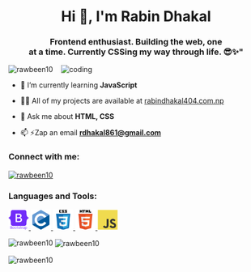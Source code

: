 <h1 align="center">Hi 👋, I'm Rabin Dhakal</h1>
<h3 align="center">Frontend enthusiast. Building the web, one <div> at a time. Currently CSSing my way through life. 😎✨"</h3>
<img align="right" alt="coding" width ="400" src ="https://i.imgflip.com/81y69g.jpg">

<p align="left"> <img src="https://komarev.com/ghpvc/?username=rawbeen10&label=Profile%20views&color=0e75b6&style=flat" alt="rawbeen10" /> </p>

- 🌱 I’m currently learning **JavaScript**

- 👨‍💻 All of my projects are available at [rabindhakal404.com.np](rabindhakal404.com.np)

- 💬 Ask me about **HTML, CSS**

- 📫 ⚡Zap an email **rdhakal861@gmail.com**

<h3 align="left">Connect with me:</h3>
<p align="left">
<a href="https://instagram.com/rawbeen10" target="blank"><img align="center" src="https://raw.githubusercontent.com/rahuldkjain/github-profile-readme-generator/master/src/images/icons/Social/instagram.svg" alt="rawbeen10" height="30" width="40" /></a>
</p>

<h3 align="left">Languages and Tools:</h3>
<p align="left"> <a href="https://getbootstrap.com" target="_blank" rel="noreferrer"> <img src="https://raw.githubusercontent.com/devicons/devicon/master/icons/bootstrap/bootstrap-plain-wordmark.svg" alt="bootstrap" width="40" height="40"/> </a> <a href="https://www.cprogramming.com/" target="_blank" rel="noreferrer"> <img src="https://raw.githubusercontent.com/devicons/devicon/master/icons/c/c-original.svg" alt="c" width="40" height="40"/> </a> <a href="https://www.w3schools.com/css/" target="_blank" rel="noreferrer"> <img src="https://raw.githubusercontent.com/devicons/devicon/master/icons/css3/css3-original-wordmark.svg" alt="css3" width="40" height="40"/> </a> <a href="https://www.w3.org/html/" target="_blank" rel="noreferrer"> <img src="https://raw.githubusercontent.com/devicons/devicon/master/icons/html5/html5-original-wordmark.svg" alt="html5" width="40" height="40"/> </a> <a href="https://developer.mozilla.org/en-US/docs/Web/JavaScript" target="_blank" rel="noreferrer"> <img src="https://raw.githubusercontent.com/devicons/devicon/master/icons/javascript/javascript-original.svg" alt="javascript" width="40" height="40"/> </a> </p>

<p><img align="left" src="https://github-readme-stats.vercel.app/api/top-langs?username=rawbeen10&show_icons=true&theme=tokyonight&text_color=c4c4c4&locale=en&layout=compact" alt="rawbeen10" /></p>

<p>&nbsp;<img align="center" src="https://github-readme-stats.vercel.app/api?username=rawbeen10&show_icons=true&locale=en" alt="rawbeen10" /></p>

<p><img align="center" src="https://github-readme-streak-stats.herokuapp.com/?user=rawbeen10&" alt="rawbeen10" /></p>
